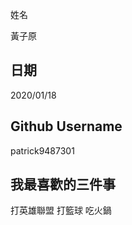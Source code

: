 姓名

黃子原


日期
----
2020/01/18

Github Username
---------------
patrick9487301


我最喜歡的三件事
---------------
打英雄聯盟 打籃球 吃火鍋
